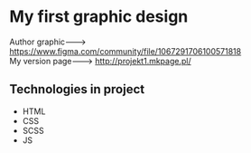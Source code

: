# My first graphic design

Author graphic---> https://www.figma.com/community/file/1067291706100571818 </br>
My version page---> http://projekt1.mkpage.pl/

## Technologies in project
- HTML
- CSS
- SCSS
- JS
